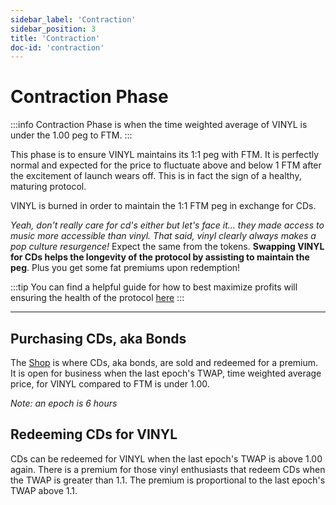 ```yaml
---
sidebar_label: 'Contraction'
sidebar_position: 3
title: 'Contraction'
doc-id: 'contraction'
---
```


# Contraction Phase

:::info
Contraction Phase is when the time weighted average of VINYL is under the 1.00 peg to FTM.
:::

This phase is to ensure VINYL maintains its 1:1 peg with FTM. It is perfectly normal and expected for the price to fluctuate above and below 1 FTM after the excitement of launch wears off. This is in fact the sign of a healthy, maturing protocol.

VINYL is burned in order to maintain the 1:1 FTM peg in exchange for CDs. 

_Yeah, don't really care for cd's either but let's face it... they made access to music more accessible than vinyl. That said, vinyl clearly always makes a pop culture resurgence!_ Expect the same from the tokens. **Swapping VINYL for CDs helps the longevity of the protocol by assisting to maintain the peg**. Plus you get some fat premiums upon redemption!

:::tip
You can find a helpful guide for how to best maximize profits will ensuring the health of the protocol [here](/docs/guides/profit-strategies)
:::
___


## Purchasing CDs, aka Bonds
The [Shop](https://vinyl.finance/shop) is where CDs, aka bonds, are sold and redeemed for a premium. It is open for business when the last epoch's TWAP, time weighted average price, for VINYL compared to FTM is under 1.00. 

_Note: an epoch is 6 hours_

## Redeeming CDs for VINYL
CDs can be redeemed for VINYL when the last epoch's TWAP is above 1.00 again. There is a premium for those vinyl enthusiasts that redeem CDs when the TWAP is greater than 1.1. The premium is proportional to the last epoch's TWAP above 1.1.


<!-- ---
description: Contraction Phase is when the time weighted average of VINYL is under the 1.00 peg to FTM.
sidebar_position: 3
--- -->